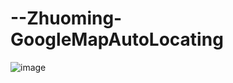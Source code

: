 # --Zhuoming-GoogleMapAutoLocating
![image](https://user-images.githubusercontent.com/76802881/218488012-01223f8c-bfd3-41fd-8376-49af84a9f232.png)
